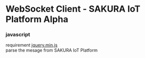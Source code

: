 # WebSocket Client - SAKURA IoT Platform Alpha

### javascript
requirement [jquery.min.js](https://jquery.com/download/) <br/>
parse the mesage from SAKURA IoT Platform <br/>

